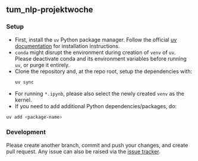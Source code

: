 ## tum_nlp-projektwoche
### Setup
- First, install the `uv` Python package manager. Follow the official [uv documentation](https://docs.astral.sh/uv/getting-started/installation/) for installation instructions.
- `conda` might disrupt the environment during creation of `venv` of `uv`. Please deactivate conda and its environment variables before running `uv`, or purge it entirely.
- Clone the repository and, at the repo root, setup the dependencies with:
    ```bash
    uv sync
    ```
- For running `*.ipynb`, please also select the newly created `venv` as the kernel.
- If you need to add additional Python dependencies/packages, do:
```bash
uv add <package-name>
```
### Development
Please create another branch, commit and push your changes, and create pull request. Any issue can also be raised via the [issue tracker](https://github.com/danit-niwattananan-personal/tum_nlp-projektwoche/issues).
